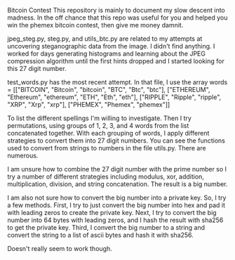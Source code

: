 Bitcoin Contest
This repository is mainly to document my slow descent into madness.
In the off chance that this repo was useful for you and helped you
win the phemex bitcoin contest, then give me money damnit.

jpeg_steg.py, steg.py, and utils_btc.py are related to my attempts
at uncovering steganographic data from the image. I didn't find
anything. I worked for days generating histograms and learning about
the JPEG compression algorithm until the first hints dropped and I
started looking for this 27 digit number.

test_words.py has the most recent attempt.
In that file, I use the array
words = [["BITCOIN", "Bitcoin", "bitcoin",  "BTC", "Btc", "btc"],
         ["ETHEREUM", "Ethereum", "ethereum", "ETH", "Eth", "eth"],
         ["RIPPLE", "Ripple", "ripple", "XRP", "Xrp", "xrp"],
         ["PHEMEX", "Phemex", "phemex"]]

To list the different spellings I'm willing to investigate.
Then I try permutations, using groups of 1, 2, 3, and 4 words from
the list concatenated together. With each grouping of words,
I apply different strategies to convert them into 27 digit numbers.
You can see the functions used to convert from strings to numbers
in the file utils.py. There are numerous.

I am unsure how to combine the 27 digit number with the prime number
so I try a number of different strategies including modulus, xor,
addition, multiplication, division, and string concatenation. The
result is a big number.

I am also not sure how to convert the big number into a private key.
So, I try a few methods.
First, I try to just convert the big number into hex and pad it with
leading zeros to create the private key.
Next, I try to convert the big number into 64 bytes with leading zeros,
and I hash the result with sha256 to get the private key.
Third, I convert the big number to a string and convert the string
to a list of ascii bytes and hash it with sha256.

Doesn't really seem to work though.